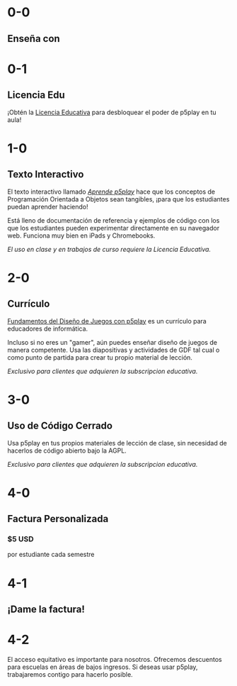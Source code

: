 # 0-0

## Enseña con

# 0-1

## Licencia Edu

¡Obtén la [Licencia Educativa](/teach/EDU_LICENSE.md) para desbloquear el poder de p5play en tu aula!

# 1-0

## Texto Interactivo

El texto interactivo llamado [_Aprende p5play_](../learn) hace que los conceptos de Programación Orientada a Objetos sean tangibles, ¡para que los estudiantes puedan aprender haciendo!

Está lleno de documentación de referencia y ejemplos de código con los que los estudiantes pueden experimentar directamente en su navegador web. Funciona muy bien en iPads y Chromebooks.

_El uso en clase y en trabajos de curso requiere la Licencia Educativa._

# 2-0

## Currículo

[Fundamentos del Diseño de Juegos con p5play](https://drive.google.com/drive/folders/1IhB6eEEABuGAe3eNEc0-SG0VujDZVDXA) es un currículo para educadores de informática.

Incluso si no eres un "gamer", aún puedes enseñar diseño de juegos de manera competente. Usa las diapositivas y actividades de GDF tal cual o como punto de partida para crear tu propio material de lección.

_Exclusivo para clientes que adquieren la subscripcion educativa._

# 3-0

## Uso de Código Cerrado

Usa p5play en tus propios materiales de lección de clase, sin necesidad de hacerlos de código abierto bajo la AGPL.

_Exclusivo para clientes que adquieren la subscripcion educativa._

# 4-0

## Factura Personalizada

### $5 USD

por estudiante cada semestre

# 4-1

## ¡Dame la factura!

# 4-2

El acceso equitativo es importante para nosotros. Ofrecemos descuentos para escuelas en áreas de bajos ingresos. Si deseas usar p5play, trabajaremos contigo para hacerlo posible.

